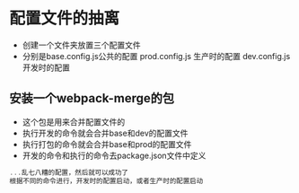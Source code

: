 # 配置文件的抽离

* 创建一个文件夹放置三个配置文件
* 分别是base.config.js公共的配置   prod.config.js 生产时的配置  dev.config.js开发时的配置

## 安装一个webpack-merge的包

* 这个包是用来合并配置文件的
* 执行开发的命令就会合并base和dev的配置文件
* 执行打包的命令就会合并base和prod的配置文件
* 开发的命令和执行的命令去package.json文件中定义

```js
...乱七八糟的配置，然后就可以成功了
根据不同的命令进行，开发时的配置启动，或者生产时的配置启动
```